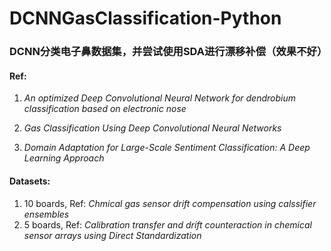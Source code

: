 # DCNNGasClassification-Python

### DCNN分类电子鼻数据集，并尝试使用SDA进行漂移补偿（效果不好）
#### Ref:  
1. *An optimized Deep Convolutional Neural Network for dendrobium classification based on electronic nose* 

2. *Gas Classification Using Deep Convolutional Neural Networks* 

3. *Domain Adaptation for Large-Scale Sentiment Classification: A Deep Learning Approach*

#### Datasets:
1. 10 boards, Ref: *Chmical gas sensor drift compensation using calssifier ensembles*
2. 5 boards, Ref: *Calibration transfer and drift counteraction in chemical sensor arrays using Direct Standardization*
